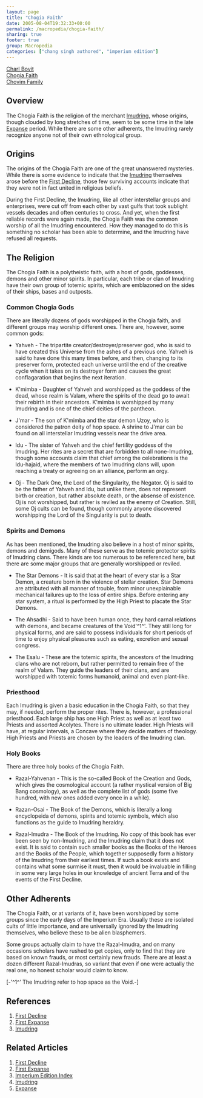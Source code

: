 ```yaml
---
layout: page
title: "Chogia Faith"
date: 2005-08-04T19:32:33+00:00
permalink: /macropedia/chogia-faith/
sharing: true
footer: true
group: Macropedia
categories: ["chang singh authored", "imperium edition"]
---
```


<div class='row'>
	<div class='col-md-4'><a href='/macropedia/charl-bovit'>Charl Bovit</a></div>
	<div class='col-md-4'><a href='/macropedia/chogia-faith'>Chogia Faith</a></div>
	<div class='col-md-4'><a href='/macropedia/chovim-family'>Chovim Family</a></div>
</div>




## Overview
The Chogia Faith is the religion of the merchant [Imudring](/macropedia/imudring), whose origins, though clouded by long stretches of time, seem to be some time in the late [Expanse](/chronology/first-expanse) period.  While there are some other adherents, the Imudring rarely recognize anyone not of their own ethnological group.

## Origins
The origins of the Chogia Faith are one of the great unanswered mysteries.  While there is some evidence to indicate that the [Imudring](/macropedia/imudring) themselves arose before the [First Decline](/chronology/first-decline), those few surviving accounts indicate that they were not in fact united in religious beliefs.

During the First Decline, the Imudring, like all other interstellar groups and enterprises, were cut off from each other by vast gulfs that took sublight vessels decades and often centuries to cross.  And yet, when the first reliable records were again made, the Chogia Faith was the common worship of all the Imudring encountered.  How they managed to do this is something no scholar has been able to determine, and the Imudring have refused all requests.

## The Religion
The Chogia Faith is a polytheistic faith, with a host of gods, goddesses, demons and other minor spirits.  In particular, each tribe or clan of Imudring have their own group of totemic spirits, which are emblazoned on the sides of their ships, bases and outposts.

### Common Chogia Gods
There are literally dozens of gods worshipped in the Chogia faith, and different groups may worship different ones.  There are, however, some common gods:

* Yahveh - The tripartite creator/destroyer/preserver god, who is said to have created this Universe from the ashes of a previous one.  Yahveh is said to have done this many times before, and then, changing to its preserver form, protected each universe until the end of the creative cycle when it takes on its destroyer form and causes the great conflagaration that begins the next iteration.

* K'mimba - Daughter of Yahveh and worshipped as the goddess of the dead, whose realm is Valam, where the spirits of the dead go to await their rebirth in their ancestors.  K'mimba is worshipped by many Imudring and is one of the chief deities of the pantheon.

* J'mar - The son of K'mimba and the star demon Uzoy, who is considered the patron deity of hop space.  A shrine to J'mar can be found on all interstellar Imudring vessels near the drive area.

* Idu - The sister of Yahveh and the chief fertility goddess of the Imudring.  Her rites are a secret that are forbidden to all none-Imudring, though some accounts claim that chief among the celebrations is the Idu-hajaid, where the members of two Imudring clans will, upon reaching a treaty or agreeing on an alliance, perform an orgy.

* Oj - The Dark One, the Lord of the Singularity, the Negator.  Oj is said to be the father of Yahveh and Idu, but unlike them, does not represent birth or creation, but rather absolute death, or the absense of existence.  Oj is not worshipped, but rather is reviled as the enemy of Creation.  Still, some Oj cults can be found, though commonly anyone discovered worshipping the Lord of the Singularity is put to death.

### Spirits and Demons

As has been mentioned, the Imudring also believe in a host of minor spirits, demons and demigods.  Many of these serve as the totemic protector spirits of Imudring clans.  There kinds are too numerous to be referenced here, but there are some major groups that are generally worshipped or reviled.

* The Star Demons - It is said that at the heart of every star is a Star Demon, a creature born in the violence of stellar creation.  Star Demons are attributed with all manner of trouble, from minor unexplainable mechanical failures up to the loss of entire ships.  Before entering any star system, a ritual is performed by the High Priest to placate the Star Demons.

* The Ahsadhi - Said to have been human once, they hard carnal relations with demons, and became creatures of the Void'^1^'.  They still long for physical forms, and are said to possess individuals for short periods of time to enjoy physical pleasures such as eating, excretion and sexual congress.

* The Esalu - These are the totemic spirits, the ancestors of the Imudring clans who are not reborn, but rather permitted to remain free of the realm of Valam.  They guide the leaders of their clans, and are worshipped with totemic forms humanoid, animal and even plant-like.

### Priesthood
Each Imudring is given a basic education in the Chogia Faith, so that they may, if needed, perform the proper rites.  There is, however, a professional priesthood.  Each large ship has one High Priest as well as at least two Priests and assorted Acolytes.  There is no ultimate leader.  High Priests will have, at regular intervals, a Concave where they decide matters of theology.  High Priests and Priests are chosen by the leaders of the Imudring clan.

### Holy Books
There are three holy books of the Chogia Faith.

* Razal-Yahvenan - This is the so-called Book of the Creation and Gods, which gives the cosmological account (a rather mystical version of Big Bang cosmology), as well as the complete list of gods (some five hundred, with new ones added every once in a while).

* Razan-Osai - The Book of the Demons, which is literally a long encyclopeida of demons, spirits and totemic symbols, which also functions as the guide to Imudring heraldry.

* Razal-Imudra - The Book of the Imudring.  No copy of this book has ever been seen by non-Imudring, and the Imudring claim that it does not exist.  It is said to contain such smaller books as the Books of the Heroes and the Books of the People, which together supposedly form a history of the Imudring from their earliest times.  If such a book exists and contains what some surmise it must, then it would be invaluable in filling in some very large holes in our knowledge of ancient Terra and of the events of the First Decline. 

## Other Adherents
The Chogia Faith, or at variants of it, have been worshipped by some groups since the early days of the Imperium Era.  Usually these are isolated cults of little importance, and are universally ignored by the Imudring themselves, who believe these to be alien blasphemers.

Some groups actually claim to have the Razal-Imudra, and on many occasions scholars have rushed to get copies, only to find that they are based on known frauds, or most certainly new frauds.  There are at least a dozen different Razal-Imudras, so variant that even if one were actually the real one, no honest scholar would claim to know.

[-'^1^' The Imudring refer to hop space as the Void.-]

## References
1. [First Decline](/chronology/first-decline)
1. [First Expanse](/chronology/first-expanse)
1. [Imudring](/macropedia/imudring)

## Related Articles

1. [First Decline](/chronology/first-decline)
2. [First Expanse](/chronology/first-expanse)
3. [Imperium Edition Index](/macropedia/imperium-edition-index)
4. [Imudring](/macropedia/imudring)
5. [Expanse](/chronology/first-expanse)



 
